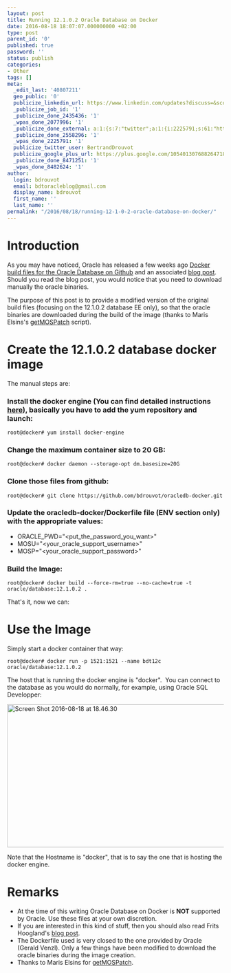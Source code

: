 ```yaml
---
layout: post
title: Running 12.1.0.2 Oracle Database on Docker
date: 2016-08-18 18:07:07.000000000 +02:00
type: post
parent_id: '0'
published: true
password: ''
status: publish
categories:
- Other
tags: []
meta:
  _edit_last: '40807211'
  geo_public: '0'
  publicize_linkedin_url: https://www.linkedin.com/updates?discuss=&scope=16310177&stype=M&topic=6172086245448048640&type=U&a=hTS2
  _publicize_job_id: '1'
  _publicize_done_2435436: '1'
  _wpas_done_2077996: '1'
  _publicize_done_external: a:1:{s:7:"twitter";a:1:{i:2225791;s:61:"https://twitter.com/BertrandDrouvot/status/766320560691290112";}}
  _publicize_done_2558296: '1'
  _wpas_done_2225791: '1'
  publicize_twitter_user: BertrandDrouvot
  publicize_google_plus_url: https://plus.google.com/105401307688264718604/posts/5UGjaWZa2ZH
  _publicize_done_8471251: '1'
  _wpas_done_8482624: '1'
author:
  login: bdrouvot
  email: bdtoracleblog@gmail.com
  display_name: bdrouvot
  first_name: ''
  last_name: ''
permalink: "/2016/08/18/running-12-1-0-2-oracle-database-on-docker/"
---
```


Introduction
============

As you may have noticed, Oracle has released a few weeks ago [Docker build files for the Oracle Database on Github](https://github.com/oracle/docker-images/tree/master/OracleDatabase "Oracle Database Docker build files") and an associated [blog post](https://blogs.oracle.com/developer/entry/creating_and_oracle_database_docker). Should you read the blog post, you would notice that you need to download manually the oracle binaries.

The purpose of this post is to provide a modified version of the original build files (focusing on the 12.1.0.2 database EE only), so that the oracle binaries are downloaded during the build of the image (thanks to Maris Elsins's [getMOSPatch](https://www.pythian.com/blog/getmospatch-sh-downloading-patches-from-my-oracle-support/) script).

Create the 12.1.0.2 database docker image
=========================================

The manual steps are:

### Install the docker engine (You can find detailed instructions [here](https://docs.docker.com/engine/installation/linux/)), basically you have to add the yum repository and launch:

    root@docker# yum install docker-engine

### Change the maximum container size to 20 GB:

    root@docker# docker daemon --storage-opt dm.basesize=20G

### Clone those files from github:

    root@docker# git clone https://github.com/bdrouvot/oracledb-docker.git

### Update the oracledb-docker/Dockerfile file (ENV section only) with the appropriate values:

-   ORACLE\_PWD="&lt;put\_the\_password\_you\_want&gt;"
-   MOSU="&lt;your\_oracle\_support\_username&gt;"
-   MOSP="&lt;your\_oracle\_support\_password&gt;"

### Build the Image:

    root@docker# docker build --force-rm=true --no-cache=true -t oracle/database:12.1.0.2 .

That's it, now we can:

Use the Image
=============

Simply start a docker container that way:

    root@docker# docker run -p 1521:1521 --name bdt12c oracle/database:12.1.0.2

The host that is running the docker engine is "docker".  You can connect to the database as you would do normally, for example, using Oracle SQL Developper:

<img src="{{ site.baseurl }}/assets/images/screen-shot-2016-08-18-at-18-46-30.png" class="aligncenter size-full wp-image-3120" width="640" height="333" alt="Screen Shot 2016-08-18 at 18.46.30" />

Note that the Hostname is "docker", that is to say the one that is hosting the docker engine.

Remarks
=======

-   At the time of this writing Oracle Database on Docker is **NOT** supported by Oracle. Use these files at your own discretion.
-   If you are interested in this kind of stuff, then you should also read Frits Hoogland's [blog post](https://fritshoogland.wordpress.com/2016/08/02/a-total-unattended-install-of-linux-and-the-oracle-database/).
-   The Dockerfile used is very closed to the one provided by Oracle (Gerald Venzl). Only a few things have been modified to download the oracle binaries during the image creation.
-   Thanks to Maris Elsins for [getMOSPatch](https://www.pythian.com/blog/getmospatch-sh-downloading-patches-from-my-oracle-support/).
